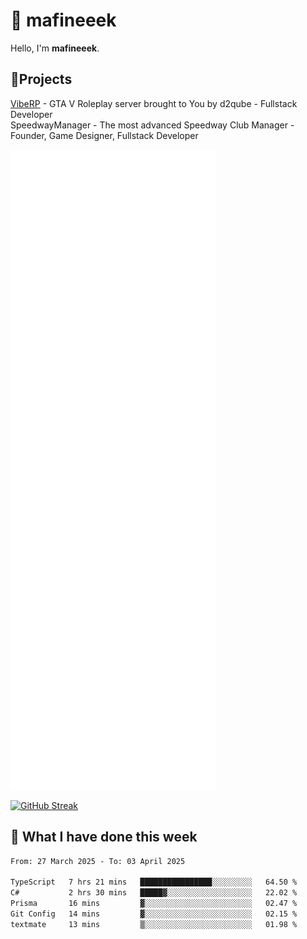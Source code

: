 # 👋 mafineeek
Hello, I'm **mafineeek**.

## 📝Projects

[VibeRP](https://v-rp.pl) - GTA V Roleplay server brought to You by d2qube - Fullstack Developer<br/>
SpeedwayManager - The most advanced Speedway Club Manager - Founder, Game Designer, Fullstack Developer


![](./github-metrics.svg)

[![GitHub Streak](https://streak-stats.demolab.com/?user=mafineeek)](https://git.io/streak-stats)

## 📰 What I have done this week
<!--START_SECTION:waka-->

```txt
From: 27 March 2025 - To: 03 April 2025

TypeScript   7 hrs 21 mins   ████████████████░░░░░░░░░   64.50 %
C#           2 hrs 30 mins   █████▓░░░░░░░░░░░░░░░░░░░   22.02 %
Prisma       16 mins         ▓░░░░░░░░░░░░░░░░░░░░░░░░   02.47 %
Git Config   14 mins         ▓░░░░░░░░░░░░░░░░░░░░░░░░   02.15 %
textmate     13 mins         ▒░░░░░░░░░░░░░░░░░░░░░░░░   01.98 %
```

<!--END_SECTION:waka-->
